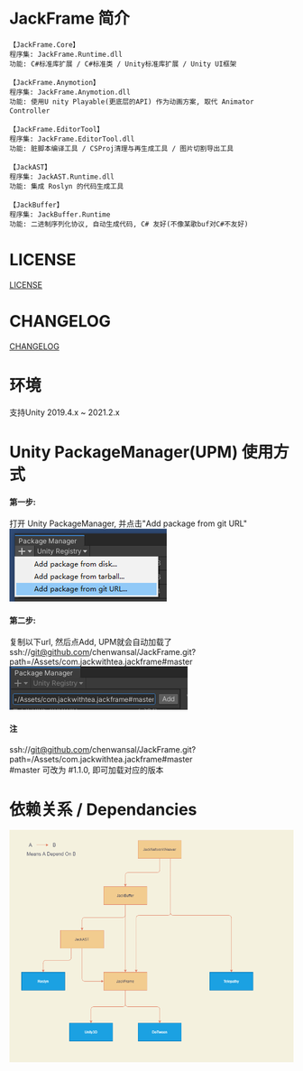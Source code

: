 # JackFrame 简介
```
【JackFrame.Core】
程序集: JackFrame.Runtime.dll
功能: C#标准库扩展 / C#标准类 / Unity标准库扩展 / Unity UI框架  

【JackFrame.Anymotion】
程序集: JackFrame.Anymotion.dll
功能: 使用U nity Playable(更底层的API) 作为动画方案, 取代 Animator Controller

【JackFrame.EditorTool】
程序集: JackFrame.EditorTool.dll
功能: 脏脚本编译工具 / CSProj清理与再生成工具 / 图片切割导出工具

【JackAST】
程序集: JackAST.Runtime.dll
功能: 集成 Roslyn 的代码生成工具

【JackBuffer】
程序集: JackBuffer.Runtime
功能: 二进制序列化协议, 自动生成代码, C# 友好(不像某歌buf对C#不友好)
```

# LICENSE
[LICENSE](./Assets/com.jackwithtea.jackframe/LICENSE.md)

# CHANGELOG
[CHANGELOG](./Assets/com.jackwithtea.jackframe/CHANGELOG.md)

# 环境
支持Unity 2019.4.x ~ 2021.2.x

# Unity PackageManager(UPM) 使用方式
#### 第一步:  
打开 Unity PackageManager, 并点击"Add package from git URL"  
![JackFrame图](./Assets/com.jackwithtea.jackframe/Document~/1.png)  

#### 第二步:  
复制以下url, 然后点Add, UPM就会自动加载了  
ssh://git@github.com/chenwansal/JackFrame.git?path=/Assets/com.jackwithtea.jackframe#master
![JackFrame图](./Assets/com.jackwithtea.jackframe/Document~/2.png)  

#### 注
ssh://git@github.com/chenwansal/JackFrame.git?path=/Assets/com.jackwithtea.jackframe#master  
\#master 可改为 #1.1.0, 即可加载对应的版本

# 依赖关系 / Dependancies
![依赖关系图](./Assets/com.jackwithtea.jackframe/Document~/Dependancies.png)